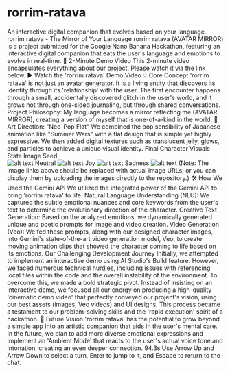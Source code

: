 # rorrim-ratava
An interactive digital companion that evolves based on your language.
rorrim ratava - The Mirror of Your Language
rorrim ratava (AVATAR MIRROR) is a project submitted for the Google Nano Banana Hackathon, featuring an interactive digital companion that eats the user's language and emotions to evolve in real-time.
🚀 2-Minute Demo Video
This 2-minute video encapsulates everything about our project. Please watch it via the link below.
▶️ Watch the 'rorrim ratava' Demo Video
💡 Core Concept
'rorrim ratava' is not just an avatar generator. It is a living entity that discovers its identity through its 'relationship' with the user. The first encounter happens through a small, accidentally discovered glitch in the user's world, and it grows not through one-sided journaling, but through shared conversations.
Project Philosophy: My language becomes a mirror reflecting me (AVATAR MIRROR), creating a version of myself that is one-of-a-kind in the world.
🎨 Art Direction: "Neo-Pop Flat"
We combined the pop sensibility of Japanese animation like "Summer Wars" with a flat design that is simple yet highly expressive. We then added digital textures such as translucent jelly, glows, and particles to achieve a unique visual identity.
Final Character Visuals
State	Image
Seed	
![alt text](Insert-Seed-Image-Link-Here)
Neutral	
![alt text](Insert-Neutral-Image-Link-Here)
Joy	
![alt text](Insert-Joy-Image-Link-Here)
Sadness	
![alt text](Insert-Sadness-Image-Link-Here)
(Note: The image links above should be replaced with actual image URLs, or you can display them by uploading the images directly to the repository.)
🛠️ How We Used the Gemini API
We utilized the integrated power of the Gemini API to bring 'rorrim ratava' to life.
Natural Language Understanding (NLU): We captured the subtle emotional nuances and core keywords from the user's text to determine the evolutionary direction of the character.
Creative Text Generation: Based on the analyzed emotions, we dynamically generated unique and poetic prompts for image and video creation.
Video Generation (Veo): We fed these prompts, along with our designed character images, into Gemini's state-of-the-art video generation model, Veo, to create moving animation clips that showed the character coming to life based on its emotions.
Our Challenging Development Journey
Initially, we attempted to implement an interactive demo using AI Studio's Build feature. However, we faced numerous technical hurdles, including issues with referencing local files within the code and the overall instability of the environment.
To overcome this, we made a bold strategic pivot. Instead of insisting on an interactive demo, we focused all our energy on producing a high-quality 'cinematic demo video' that perfectly conveyed our project's vision, using our best assets (images, Veo videos) and UI designs. This process became a testament to our problem-solving skills and the 'rapid execution' spirit of a hackathon.
🌟 Future Vision
'rorrim ratava' has the potential to grow beyond a simple app into an artistic companion that aids in the user's mental care. In the future, we plan to add more diverse emotional expressions and implement an 'Ambient Mode' that reacts to the user's actual voice tone and intonation, creating an even deeper connection.
94.3s
Use Arrow Up and Arrow Down to select a turn, Enter to jump to it, and Escape to return to the chat.
